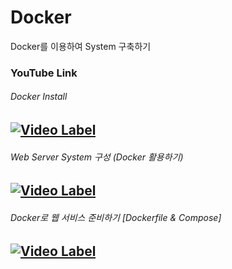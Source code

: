 # Docker

Docker를 이용하여 System 구축하기

### YouTube Link

###### Docker Install

## [![Video Label](http://img.youtube.com/vi/jBVTQf_tJj0/0.jpg)](https://youtu.be/jBVTQf_tJj0)

###### Web Server System 구성 (Docker 활용하기)

## [![Video Label](http://img.youtube.com/vi/HPx7MAAS5C4/0.jpg)](https://youtu.be/HPx7MAAS5C4)

###### Docker로 웹 서비스 준비하기 [Dockerfile & Compose]

## [![Video Label](http://img.youtube.com/vi/nM5MotMvYM8/0.jpg)](https://youtu.be/nM5MotMvYM8)
